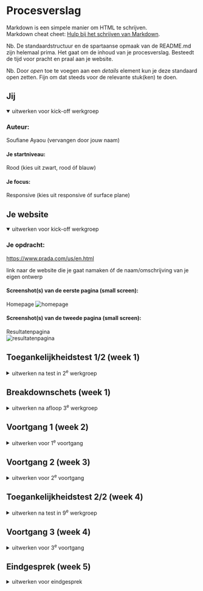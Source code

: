 # Procesverslag
Markdown is een simpele manier om HTML te schrijven.  
Markdown cheat cheet: [Hulp bij het schrijven van Markdown](https://github.com/adam-p/markdown-here/wiki/Markdown-Cheatsheet).

Nb. De standaardstructuur en de spartaanse opmaak van de README.md zijn helemaal prima. Het gaat om de inhoud van je procesverslag. Besteedt de tijd voor pracht en praal aan je website.

Nb. Door *open* toe te voegen aan een *details* element kun je deze standaard open zetten. Fijn om dat steeds voor de relevante stuk(ken) te doen.





## Jij

<details open>
  <summary>uitwerken voor kick-off werkgroep</summary>

  ### Auteur:
  Soufiane Ayaou (vervangen door jouw naam)

  #### Je startniveau:
  Rood (kies uit zwart, rood óf blauw)

  #### Je focus:
  Responsive (kies uit responsive óf surface plane)
 
</details>





## Je website

<details open>
  <summary>uitwerken voor kick-off werkgroep</summary>

  ### Je opdracht:
  https://www.prada.com/us/en.html

  link naar de website die je gaat namaken óf de naam/omschrijving van je eigen ontwerp

  #### Screenshot(s) van de eerste pagina (small screen): 
Homepage   <img src="readme-images/homepage.jpg" width="375px" alt="homepage">

  #### Screenshot(s) van de tweede pagina (small screen):
  Resultatenpagina  
  <img src="readme-images/resultatenpagina.jpg" width="375px" alt="resultatenpagina">
 
</details>



## Toegankelijkheidstest 1/2 (week 1)

<details>
  <summary>uitwerken na test in 2<sup>e</sup> werkgroep</summary>
Toegankelijk is van belang bij het ontwerpen van een website dat voor iedereen, met een beperking of niet, is bedoeld. 
Met deze toegangkelijkheidstest bekijk ik hoe de Prada website voldoet aan de toegankelijkheid voor alle gebruikers met behulp van een screen reader en beperkingen. 

  ### Bevindingen
  Lijst met je bevindingen die in de test naar voren kwamen:

  bril met vlek:
  - 80% van de scherm is niet te lezen. 
  - inzoomen heeft een beetje nut om wat meer van de scherm te kunnen lezen.
  - enkel het deel van de linker- en rechterkant van het scherm is nog te zien.
  - De afstand tot het scherm bepaald op je het scherm beter ziet of niet.

  bril met kleine gaatjes:
  - scherm is nog prima te lezen.
  - moeilijk het geheel in een keer te zien.
  - moet aandachtig gaan zoeken om te navigeren.
  - moet dichtbij het scherm kijken om het scherp te kunnen zien. 

  screen reader:
  - geen h1 op homepage.
  - de kopjes worden goed voorgelezen
  - de elementen in de navgiatie-balk wordt niet gezien als linkjes, maar als formulierregelaars. Dit geldt ook voor de social media icoontjes. 
  - in de footer staan er ook linkjes, maar deze worden ook niet erkent als linkjes, maar als een kop. 

</details>



## Breakdownschets (week 1)

<details>
  <summary>uitwerken na afloop 3<sup>e</sup> werkgroep</summary>

  ### de hele pagina: 
  <img src="readme-images/ss-homepage.png" width="375px" alt="breakdown van de hele pagina">

  ### dynamisch deel (bijv menu): 
  <img src="readme-images/dummy-plaatje.jpg" width="375px" alt="breakdown van een dynamisch deel">

  ### wellicht nog een dynamisch deel (bijv filter): 
  <img src="readme-images/dummy-plaatje.jpg" width="375px" alt="breakdown van nog een dynamisch deel">

</details>





## Voortgang 1 (week 2)

<details>
  <summary>uitwerken voor 1<sup>e</sup> voortgang</summary>

  ### Stand van zaken
  hier dit ging goed & dit was lastig (neem ook screenshots op van delen van je website en code)
 
 Dit ging goed:
 - HTML opstellen
 - Begin maken aan css
 - flexbox onder de knien krijgen
 
 Dit was lastig:
 - Functionerende hamburgermenu maken
 - sections op verschillende pagina's aanspreken in css zonder gebruik te maken van classes.
 

  ### Agenda voor meeting
  samen met je groepje opstellen

  | Bibi            | Tim         | Felix    | Soufiane       |
  | ---            | ---                | ---          | ---              |
  | - Typografie opdracht lastig
  | - Misschien andere site doen (Guess)          | - Keuze lastig responsive of surfaceplane             | Web raar ingedeeld, hoe dat aanpakken?. HTML in orde?       | HTML in orde?    |


  ### Verslag van meeting
  hier na afloop snel de uitkomsten van de meeting vastleggen

  - logo is h1--> alt: homepage prada
  - navigatie icoontjes kunnen nav worden--> kan ook toegevoegd worden bij de listitems.
  - te veel sections--> zijn de sections echt nodig?
  - op de resultatenpagina kun je de afbeedlingen (producten) als articles gebruiken. 
  - navigatie mag simpeler. 
  - productpagina is beter dan homepage--> homepage is onoverzichtelijk.
  - je kunt de homepage verbeteren. 
  - language aanpassen naar dezelfde language als de pagina.
  - voeg eventueel een formulier toe voor hoger cijfer.

</details>





## Voortgang 2 (week 3)

<details>
  <summary>uitwerken voor 2<sup>e</sup> voortgang</summary>

  ### Stand van zaken
  hier dit ging goed & dit was lastig (neem ook screenshots op van delen van je website en code)


  ### Agenda voor meeting
  samen met je groepje opstellen

  | student 1      | student 2          | student 3    | student 4        |
  | ---            | ---                | ---          | ---              |
  | dit bespreken  | en dit             | en ik dit    | en dan ik dat    |
  | en dat ook nog | dit als er tijd is | nog een punt | dit wil ik zeker |
  | ...            | ...                | ...          | ...              |


  ### Verslag van meeting
  hier na afloop snel de uitkomsten van de meeting vastleggen

  - let op op order van h1, h2 enz.
  - niet te veel sections gebruiken.
  - mag meerdere css documenten aanmaken. 

</details>





## Toegankelijkheidstest 2/2 (week 4)

<details>
  <summary>uitwerken na test in 9<sup>e</sup> werkgroep</summary>

  ### Bevindingen
  Lijst met je bevindingen die in de test naar voren kwamen (geef ook aan wat er verbeterd is):

  - screenreader leest nu alle linkes goed.
  - headers leest het goed.
  - alt tekst ben ik bij sommige afbeeldingen vergeten. 

</details>





## Voortgang 3 (week 4)

<details>
  <summary>uitwerken voor 3<sup>e</sup> voortgang</summary>

  ### Stand van zaken
  hier dit ging goed & dit was lastig (neem ook screenshots op van delen van je website en code)


  ### Agenda voor meeting
  samen met je groepje opstellen

  | soufiane      | student 2          | student 3    | student 4        |
  | ---            | ---                | ---          | ---              |
  | dit bespreken  | en dit             | en ik dit    | en dan ik dat    |
  | en dat ook nog | dit als er tijd is | nog een punt | dit wil ik zeker |
  | is mijn hamburgermenu goed?
    moet ik alle knoppen interactief maken?          | ...                | ...          | ...              |


  ### Verslag van meeting
  hier na afloop snel de uitkomsten van de meeting vastleggen

  - named grids zijn handig
  - focus state kun je vormgeven
  - hamburgermenu mot van de lesopdracht komen
  - zoekelementen en andere interactieve elementen hoeven niet werkend te zijn. 
  - richt je met name op responsive
  - maak je site aantrekkelijker met hovers. 
  - het is leuk als je je richt op ook hele kleine schermen, maar dat hoeft niet. minimaal schermen van 320px breed. 
  - de horizontal slidebar op de product pagina moet wat afstand doen van de tekst.
  - inputype email is handig voor op telefoons, want dan heeft de toetstenboard email elementen. 
  - form element moet je verbeteren. 
  - je mag divs gebruiken om te stijlen als een groepering geen betekenis heeft. als er een andere tag is die de groepering beter beschrijft dan moet je dat element gebruiken. 

</details>





## Eindgesprek (week 5)

<details>
  <summary>uitwerken voor eindgesprek</summary>

  ### Je uitkomst - karakteristiek screenshots:
  <img src="readme-images/1.2.png" width="375px" alt="schermafbeelding homepage">
  <img src="readme-images/1.3.png" width="375px" alt="schermafbeelding homepage">

  Ik ben trots op wat ik in een korte tijd heb kunnen maken. Ik heb veek geleerd, met name met responsive werken en dingen positioneren. 


  ### Dit ging goed/Heb ik geleerd: 
  Korte omschrijving met plaatjes

  <img src="readme-images/1.1.png" width="375px" alt="schermafbeelding hamburgermenu open">
  ik heb geleerd hoe ik een hamburgermenu maak. Ik vond het op het begin erg lastig, met name het onderdeel met javascript, maar het is me toch wel gelukt!


<img src="readme-images/grid.png" width="375px" alt="top">
  Verder was met een grid werken voor mij nieuw. Deze functie heeft mij enorm veel geholpen bij het maken van de website. 

  <img src="readme-images/navbar.png" width="375px" alt="top">
  Een navbar maken vond ik altijd erg lastig en ik was er altijd erg lang mee bezig en begreep het niet helemaal. Nu ik de opdrachten die ik tijdens de lessen heb gemaakt, begrijp ik het en is het eigen echt makkelijk geworden.

  ### Dit was lastig/Is niet gelukt:

Wat ik erg lastig vond aan het bouwen van mijn site is het werkeh met javascrip voor de hamburgermenu. Ik vind javascrip echt lastig vanwege de taal waarmee je moet werken (vind ik gewoon lastig te begrijpen. ik heb hulp gevraagd aan docenten, leerlingen en ik heb de lesopdracht van de hamburgermenu ook gemaakt. Dit heeft me toch wel geholpen bij het maken van de hamburgermenu. 

  





## Bronnenlijst

<details open>
  <summary>continu bijhouden terwijl je werkt</summary>

  Nb. Wees specifiek ('css-tricks' als bron is bijv. niet specifiek genoeg). 
  Nb. ChatGpT en andere AI horen er ook bij.
  Nb. Vermeld de bronnen ook in je code.

  1. Bij het maken van de form (email) --> https://www.w3schools.com/howto/tryit.asp?filename=tryhow_css_register_form en https://www.toptal.com/designers/htmlarrows/arrows/ 
  2. Voor de video die automatisch afspeeld en bediend kan worden --> https://www.w3schools.com/tags/att_video_autoplay.asp 
  

</details>
